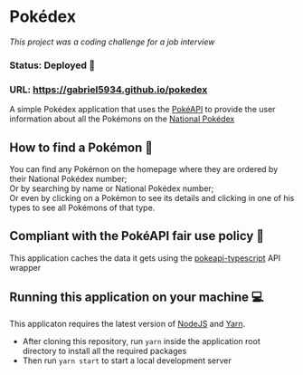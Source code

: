 # Pokédex

_This project was a coding challenge for a job interview_

### Status: Deployed 🚀
### URL: https://gabriel5934.github.io/pokedex

A simple Pokédex application that uses the [PokéAPI](https://pokeapi.co/) to provide the user information about all the Pokémons on the [National Pokédex](https://bulbapedia.bulbagarden.net/wiki/List_of_Pok%C3%A9mon_by_National_Pok%C3%A9dex_number)

## How to find a Pokémon 🔎
You can find any Pokémon on the homepage where they are ordered by their National Pokédex number;<br /> 
Or by searching by name or National Pokédex number;<br />
Or even by clicking on a Pokémon to see its details and clicking in one of his types to see all Pokémons of that type.

## Compliant with the PokéAPI fair use policy 📜
This application caches the data it gets using the [pokeapi-typescript](https://github.com/Monbrey/pokeapi-typescript) API wrapper

## Running this application on your machine 💻
This applicaton requires the latest version of [NodeJS](https://nodejs.org/en/) and [Yarn](https://yarnpkg.com/). 
- After cloning this repository, run `yarn` inside the application root directory to install all the required packages
- Then run `yarn start` to start a local development server
